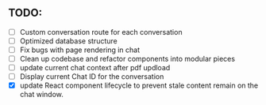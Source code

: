 
## TODO:
- [ ] Custom conversation route for each conversation
- [ ] Optimized database structure
- [ ] Fix bugs with page rendering in chat
- [ ] Clean up codebase and refactor components into modular pieces
- [ ] update current chat context after pdf updload
- [ ] Display current Chat ID for the conversation
- [x] update React component lifecycle to prevent stale content remain on the chat window.
